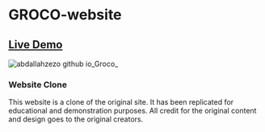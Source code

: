 # GROCO-website

## [Live Demo](https://abdallahzezo.github.io/Groco/)


![abdallahzezo github io_Groco_](https://github.com/Abdallahzezo/Groco/assets/100561400/77147c8e-23b7-4840-bae4-c0e4de4ed25c)

### Website Clone
This website is a clone of the original site. It has been replicated for educational and demonstration purposes. All credit for the original content and design goes to the original creators.
